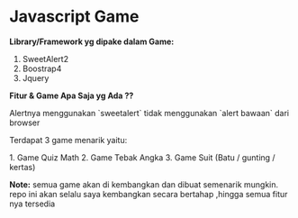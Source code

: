 # Javascript Game

**Library/Framework yg dipake dalam Game:**
1. SweetAlert2
2. Boostrap4
3. Jquery

**Fitur & Game Apa Saja yg Ada ??**
<p>Alertnya menggunakan `sweetalert` tidak menggunakan `alert bawaan` dari browser</p>
<p>Terdapat 3 game menarik yaitu:</p>
1. Game Quiz Math
2. Game Tebak Angka
3. Game Suit (Batu / gunting / kertas)

**Note:**
semua game akan di kembangkan dan dibuat semenarik mungkin.
repo ini akan selalu saya kembangkan secara bertahap ,hingga semua fitur nya tersedia 